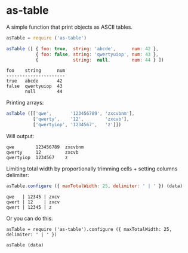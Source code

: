 # as-table

A simple function that print objects as ASCII tables.

```javascript
asTable = require ('as-table')

asTable ([ { foo: true,  string: 'abcde',      num: 42 },
           { foo: false, string: 'qwertyuiop', num: 43 },
           {             string:  null,        num: 44 } ])
```
```
foo    string      num
----------------------
true   abcde       42 
false  qwertyuiop  43 
       null        44 
```

Printing arrays:

```javascript
asTable ([['qwe',       '123456789', 'zxcvbnm'],
          ['qwerty',    '12',        'zxcvb'],
          ['qwertyiop', '1234567',   'z']])
```

Will output:

```
qwe        123456789  zxcvbnm
qwerty     12         zxcvb
qwertyiop  1234567    z
```

Limiting total width by proportionally trimming cells + setting columns delimiter:

```javascript
asTable.configure ({ maxTotalWidth: 25, delimiter: ' | ' }) (data)
```
```
qwe   | 12345 | zxcv
qwert | 12    | zxcv
qwert | 12345 | z
```

Or you can do this:

```
asTable = require ('as-table').configure ({ maxTotalWidth: 25, delimiter: ' | ' })

asTable (data)
```
